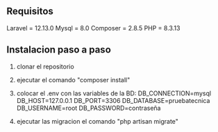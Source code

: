 ## Requisitos
Laravel = 12.13.0
Mysql = 8.0
Composer = 2.8.5
PHP = 8.3.13

## Instalacion paso a paso
1. clonar el repositorio
2. ejecutar el comando "composer install"
3. colocar el .env con las variables de la BD:
    DB_CONNECTION=mysql
    DB_HOST=127.0.0.1
    DB_PORT=3306
    DB_DATABASE=pruebatecnica
    DB_USERNAME=root
    DB_PASSWORD=contraseña

4. ejecutar las migracion el comando "php artisan migrate"

